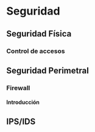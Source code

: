 # Seguridad

## Seguridad Física
### Control de accesos
## Seguridad Perimetral
### Firewall
#### Introducción
## IPS/IDS



